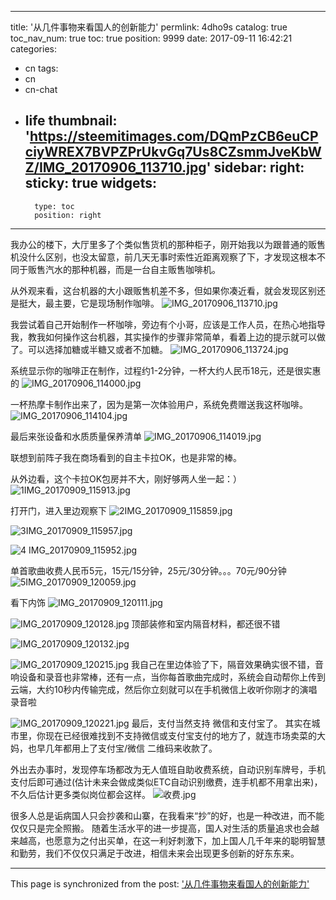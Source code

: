 
---
title: '从几件事物来看国人的创新能力'
permlink: 4dho9s
catalog: true
toc_nav_num: true
toc: true
position: 9999
date: 2017-09-11 16:42:21
categories:
- cn
tags:
- cn
- cn-chat
- life
thumbnail: 'https://steemitimages.com/DQmPzCB6euCPciyWREX7BVPZPrUkvGq7Us8CZsmmJveKbWZ/IMG_20170906_113710.jpg'
sidebar:
    right:
        sticky: true
widgets:
    -
        type: toc
        position: right
---


我办公的楼下，大厅里多了个类似售货机的那种柜子，刚开始我以为跟普通的贩售机没什么区别，也没太留意，前几天无事时索性近距离观察了下，才发现这根本不同于贩售汽水的那种机器，而是一台自主贩售咖啡机。

从外观来看，这台机器的大小跟贩售机差不多，但如果你凑近看，就会发现区别还是挺大，最主要，它是现场制作咖啡。
![IMG_20170906_113710.jpg](https://steemitimages.com/DQmPzCB6euCPciyWREX7BVPZPrUkvGq7Us8CZsmmJveKbWZ/IMG_20170906_113710.jpg)


我尝试着自己开始制作一杯咖啡，旁边有个小哥，应该是工作人员，在热心地指导我，教我如何操作这台机器，其实操作的步骤非常简单，看着上边的提示就可以做了。可以选择加糖或半糖又或者不加糖。
![IMG_20170906_113724.jpg](https://steemitimages.com/DQmQkgo1jH53cn5baHfKuwdcC5z2EP4w7FXm2zEFKKmfJoj/IMG_20170906_113724.jpg)


系统显示你的咖啡正在制作，过程约1-2分钟，一杯大约人民币18元，还是很实惠的
![IMG_20170906_114000.jpg](https://steemitimages.com/DQmSHc45CSsbcsmZu8HaEskhYmWyrDHxsCMUFjwqutsBdwt/IMG_20170906_114000.jpg)

一杯热摩卡制作出来了，因为是第一次体验用户，系统免费赠送我这杯咖啡。
![IMG_20170906_114104.jpg](https://steemitimages.com/DQmaSy4RP1tUyS7zJN51bC7HzN6Ko2KKpLx73ZMdjyYyXhD/IMG_20170906_114104.jpg)


最后来张设备和水质质量保养清单
![IMG_20170906_114019.jpg](https://steemitimages.com/DQmcAGCjsk7hV35pNocDC1XwQtvT4YkLUNYH53kL5wRjhuH/IMG_20170906_114019.jpg)



联想到前阵子我在商场看到的自主卡拉OK，也是非常的棒。

从外边看，这个卡拉OK包房并不大，刚好够两人坐一起：）
![1IMG_20170909_115913.jpg](https://steemitimages.com/DQmUQfQKvEvWT93a8rGqVjkLbzR2pz2b4D1X3ucaRGHzQtz/1IMG_20170909_115913.jpg)


打开门，进入里边观察下
![2IMG_20170909_115859.jpg](https://steemitimages.com/DQmRsMpccV3Rb4DzUcw5ZWuyeKNLNyq6BSAkQRS3FZLX7a9/2IMG_20170909_115859.jpg)



![3IMG_20170909_115957.jpg](https://steemitimages.com/DQmekk6GdjTwpJkytChnxt7LaM5ZmDsQbvcpu7FBZHMZg7D/3IMG_20170909_115957.jpg)

![4 IMG_20170909_115952.jpg](https://steemitimages.com/DQmUFWTEoeFrvKmVHngqCBAiStovgyZVaRyzRpcyQk53cgh/4%20IMG_20170909_115952.jpg)


单首歌曲收费人民币5元，15元/15分钟，25元/30分钟。。。70元/90分钟
![5IMG_20170909_120059.jpg](https://steemitimages.com/DQmSFMBo8h6Qon2iPQfFBLBN9bAUqRwQYi43TfvyQQyxPMj/5IMG_20170909_120059.jpg)


看下内饰
![IMG_20170909_120111.jpg](https://steemitimages.com/DQmb9QmNQ2frCBCFpFXETRt1v4KSjqctNgNLBVnS69hKhCo/IMG_20170909_120111.jpg)


![IMG_20170909_120128.jpg](https://steemitimages.com/DQmPvCvsWGhdx1r6EcRQAVRjtvjjVk8PE5vjGfsBPL2woSU/IMG_20170909_120128.jpg)
顶部装修和室内隔音材料，都还很不错

![IMG_20170909_120132.jpg](https://steemitimages.com/DQmY4TErPHMN5D3HQjGeoiP3SSGXrmdtWcbEPFTKuL5C2Ez/IMG_20170909_120132.jpg)


![IMG_20170909_120215.jpg](https://steemitimages.com/DQmQFudFVB7JdZ83sb5dvLm91DkfNgnmzjDz1C5kr4v382a/IMG_20170909_120215.jpg)
我自己在里边体验了下，隔音效果确实很不错，音响设备和录音也非常棒，还有一点，当你每首歌曲完成时，系统会自动帮你上传到云端，大约10秒内传输完成，然后你立刻就可以在手机微信上收听你刚才的演唱录音啦

![IMG_20170909_120221.jpg](https://steemitimages.com/DQmWcwisphDdP7e7U2N6xn89JPEAQubyWXuFDniBFhSMGGv/IMG_20170909_120221.jpg)
最后，支付当然支持 微信和支付宝了。
其实在城市里，你现在已经很难找到不支持微信或支付宝支付的地方了，就连市场卖菜的大妈，也早几年都用上了支付宝/微信 二维码来收款了。

外出去办事时，发现停车场都改为无人值班自助收费系统，自动识别车牌号，手机支付后即可通过(估计未来会做成类似ETC自动识别缴费，连手机都不用拿出来)，不久后估计更多类似岗位都会这样。
![收费.jpg](https://steemitimages.com/DQmYTmp9UhRZQxP3ZGjoHvw1ugHRoh219rLyZuY9Z15jzK2/%E6%94%B6%E8%B4%B9.jpg)

很多人总是诟病国人只会抄袭和山寨，在我看来“抄”的好，也是一种改进，而不能仅仅只是完全照搬。
随着生活水平的进一步提高，国人对生活的质量追求也会越来越高，也愿意为之付出买单，在这一利好刺激下，加上国人几千年来的聪明智慧和勤劳，我们不仅仅只满足于改进，相信未来会出现更多创新的好东东来。

- - -

This page is synchronized from the post: ['从几件事物来看国人的创新能力'](https://steemit.com/@rivalhw/4dho9s)
